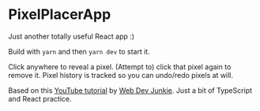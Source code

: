 # PixelPlacerApp
Just another totally useful React app :)

Build with ```yarn``` and then ```yarn dev``` to start it.

Click anywhere to reveal a pixel. (Attempt to) click that pixel again to remove it. Pixel history is tracked so you can undo/redo pixels at will.

Based on this [YouTube tutorial](https://www.youtube.com/watch?v=A0BmLYHLPZs) by [Web Dev Junkie](https://www.youtube.com/c/WebDevJunkie). Just a bit of TypeScript and React practice.
